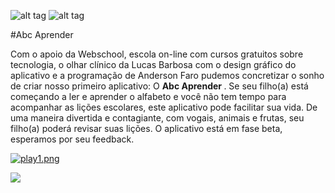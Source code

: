 



![alt tag](https://s27.postimg.org/eg2e92udf/icon_abc_1.jpg)
![alt tag](https://s27.postimg.org/vf2o9ilyb/logo_webschool.png)

#Abc Aprender

Com o apoio da Webschool, escola on-line com cursos gratuitos sobre tecnologia, o olhar clínico da Lucas Barbosa com o design gráfico do aplicativo e a programação de Anderson Faro pudemos concretizar
o sonho de criar nosso primeiro aplicativo: O <b> Abc Aprender </b>. Se seu filho(a) está começando a ler e aprender o alfabeto e você não tem tempo para acompanhar as lições escolares, este 
aplicativo pode facilitar sua vida. De uma maneira divertida e contagiante, com vogais, animais e frutas, seu filho(a) poderá revisar suas lições.
O aplicativo está em fase beta, esperamos por seu feedback.

[![play1.png](https://s29.postimg.org/5rnast3lj/play1.png)](https://play.google.com/store/apps/details?id=com.kot.faro.myapplication)

![](http://i.makeagif.com/media/1-15-2017/7adXVB.gif)
